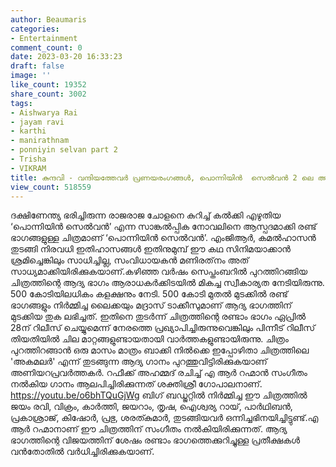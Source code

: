 ```yaml
---
author: Beaumaris
categories:
- Entertainment
comment_count: 0
date: 2023-03-20 16:33:23
draft: false
image: ''
like_count: 19352
share_count: 3002
tags:
- Aishwarya Rai
- jayam ravi
- karthi
- manirathnam
- ponniyin selvan part 2
- Trisha
- VIKRAM
title: കുന്ദവി - വന്ദിയത്തേവർ പ്രണയരംഗങ്ങൾ, പൊന്നിയിൻ  സെൽവൻ 2 ലെ ആദ്യ ഗാനം പുറത്തിറങ്ങി
view_count: 518559
---
```


ദക്ഷിണേന്ത്യ ഭരിച്ചിരുന്ന രാജരാജ ചോളനെ കുറിച്ച് കൽക്കി എഴുതിയ ‘പൊന്നിയിൻ സെൽവൻ’ എന്ന സാങ്കൽപ്പിക നോവലിനെ ആസ്പദമാക്കി രണ്ട് ഭാഗങ്ങളുള്ള ചിത്രമാണ് ‘പൊന്നിയിൻ സെൽവൻ’. എംജിആർ, കമൽഹാസൻ തുടങ്ങി നിരവധി ഇതിഹാസങ്ങൾ ഇതിനുമുമ്പ് ഈ കഥ സിനിമയാക്കാൻ ശ്രമിച്ചെങ്കിലും സാധിച്ചില്ല, സംവിധായകൻ മണിരത്‌നം അത് സാധ്യമാക്കിയിരിക്കുകയാണ്.കഴിഞ്ഞ വർഷം സെപ്തംബറിൽ പുറത്തിറങ്ങിയ ചിത്രത്തിന്റെ ആദ്യ ഭാഗം ആരാധകർക്കിടയിൽ മികച്ച സ്വീകാര്യത നേടിയിരുന്നു. 500 കോടിയിലധികം കളക്ഷനും നേടി. 500 കോടി മുതൽ മുടക്കിൽ രണ്ട് ഭാഗങ്ങളും നിർമ്മിച്ച ലൈക്കയും മദ്രാസ് ടാക്കീസുമാണ് ആദ്യ ഭാഗത്തിന് മുടക്കിയ തുക ലഭിച്ചത്. ഇതിനെ തുടർന്ന് ചിത്രത്തിന്റെ രണ്ടാം ഭാഗം ഏപ്രിൽ 28ന് റിലീസ് ചെയ്യുമെന്ന് നേരത്തെ പ്രഖ്യാപിച്ചിരുന്നുവെങ്കിലും പിന്നീട് റിലീസ് തിയതിയിൽ ചില മാറ്റങ്ങളുണ്ടായതായി വാർത്തകളുണ്ടായിരുന്നു. ചിത്രം പുറത്തിറങ്ങാൻ ഒരു മാസം മാത്രം ബാക്കി നിൽക്കെ ഇപ്പോഴിതാ ചിത്രത്തിലെ 'അകമലർ' എന്ന് തുടങ്ങുന്ന ആദ്യ ഗാനം പുറത്തുവിട്ടിരിക്കുകയാണ് അണിയറപ്രവർത്തകർ. റഫീക്ക് അഹമ്മദ് രചിച്ച് എ ആർ റഹ്മാൻ സംഗീതം നൽകിയ ഗാനം ആലപിച്ചിരിക്കുന്നത് ശക്തിശ്രീ ഗോപാലനാണ്. https://youtu.be/o6bhTQuGjWg ബിഗ് ബഡ്ജറ്റിൽ നിർമ്മിച്ച ഈ ചിത്രത്തിൽ ജയം രവി, വിക്രം, കാർത്തി, ജയറാം, തൃഷ, ഐശ്വര്യ റായ്, പാർഥിബൻ, പ്രകാശ്രാജ്, കിഷോർ, പ്രഭു, ശരത്കുമാർ, തുടങ്ങിയവർ ഒന്നിച്ചഭിനയിച്ചിട്ടുണ്ട്.എ ആർ റഹ്മാനാണ് ഈ ചിത്രത്തിന് സംഗീതം നൽകിയിരിക്കുന്നത്. ആദ്യ ഭാഗത്തിന്റെ വിജയത്തിന് ശേഷം രണ്ടാം ഭാഗത്തെക്കുറിച്ചുള്ള പ്രതീക്ഷകൾ വൻതോതിൽ വർധിച്ചിരിക്കുകയാണ്.